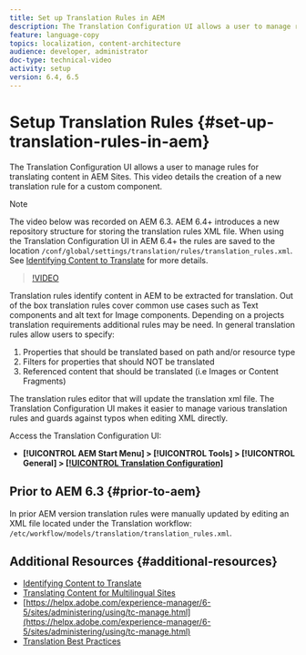 ```yaml
---
title: Set up Translation Rules in AEM
description: The Translation Configuration UI allows a user to manage rules for translating content in AEM Sites. This video details the creation of a new translation rule for a custom component.
feature: language-copy
topics: localization, content-architecture
audience: developer, administrator
doc-type: technical-video
activity: setup
version: 6.4, 6.5
---
```


# Setup Translation Rules {#set-up-translation-rules-in-aem}

The Translation Configuration UI allows a user to manage rules for translating content in AEM Sites. This video details the creation of a new translation rule for a custom component.

>[!NOTE]
>
> The video below was recorded on AEM 6.3. AEM 6.4+ introduces a new repository structure for storing the translation rules XML file. When using the Translation Configuration UI in AEM 6.4+ the rules are saved to the location `/conf/global/settings/translation/rules/translation_rules.xml`. See [Identifying Content to Translate](https://helpx.adobe.com/experience-manager/6-5/sites/administering/using/tc-rules.html) for more details.

>[!VIDEO](https://video.tv.adobe.com/v/18135/?quality=9&learn=on)

Translation rules identify content in AEM to be extracted for translation. Out of the box translation rules cover common use cases such as Text components and alt text for Image components. Depending on a projects translation requirements additional rules may be need. In general translation rules allow users to specify:

1. Properties that should be translated based on path and/or resource type
2. Filters for properties that should NOT be translated
3. Referenced content that should be translated (i.e Images or Content Fragments)

The translation rules editor that will update the translation xml file. The Translation Configuration UI makes it easier to manage various translation rules and guards against typos when editing XML directly.

Access the Translation Configuration UI:

* **[!UICONTROL AEM Start Menu] &gt; [!UICONTROL Tools] &gt; [!UICONTROL General] &gt; [[!UICONTROL Translation Configuration]](http://localhost:4502/libs/cq/translation/translationrules/contexts.html)**

## Prior to AEM 6.3 {#prior-to-aem}

In prior AEM version translation rules were manually updated by editing an XML file located under the Translation workflow: `/etc/workflow/models/translation/translation_rules.xml`.

## Additional Resources {#additional-resources}

* [Identifying Content to Translate](https://helpx.adobe.com/experience-manager/6-5/sites/administering/using/tc-rules.html)
* [Translating Content for Multilingual Sites](https://helpx.adobe.com/experience-manager/6-5/sites/administering/using/translation.html)
* [https://helpx.adobe.com/experience-manager/6-5/sites/administering/using/tc-manage.html](https://helpx.adobe.com/experience-manager/6-5/sites/administering/using/tc-manage.html)
* [Translation Best Practices](https://helpx.adobe.com/experience-manager/6-5/sites/administering/using/tc-bp.html)

